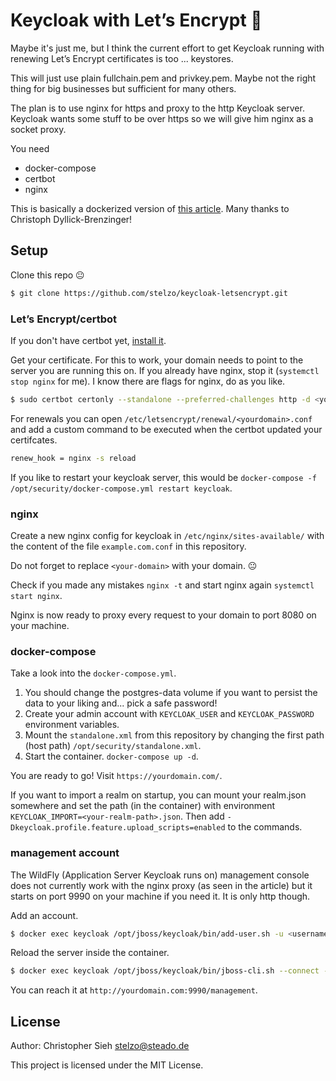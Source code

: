 # Keycloak with Let’s Encrypt :closed_lock_with_key:

Maybe it's just me, but I think the current effort to get Keycloak running with renewing Let’s Encrypt certificates is too ... keystores.

This will just use plain fullchain.pem and privkey.pem. Maybe not the right thing for big businesses but sufficient for many others.

The plan is to use nginx for https and proxy to the http Keycloak server. Keycloak wants some stuff to be over https so we will give him nginx as a socket proxy.

You need
- docker-compose
- certbot
- nginx

This is basically a dockerized version of [this article](https://www.datamate.org/installation-keycloak-sso-ubuntu-18-04/). Many thanks to Christoph Dyllick-Brenzinger!

## Setup
Clone this repo :neutral_face:
```sh
$ git clone https://github.com/stelzo/keycloak-letsencrypt.git
```

### Let’s Encrypt/certbot
If you don't have certbot yet, [install it](https://certbot.eff.org/).

Get your certificate.
For this to work, your domain needs to point to the server you are running this on.
If you already have nginx, stop it (`systemctl stop nginx` for me). I know there are flags for nginx, do as you like.  
```sh
$ sudo certbot certonly --standalone --preferred-challenges http -d <your-domain>
```

For renewals you can open `/etc/letsencrypt/renewal/<yourdomain>.conf` and add a custom command to be executed when the certbot updated your certifcates.
```sh
renew_hook = nginx -s reload
```
If you like to restart your keycloak server, this would be `docker-compose -f /opt/security/docker-compose.yml restart keycloak`.

### nginx 
Create a new nginx config for keycloak in `/etc/nginx/sites-available/` with the content of the file `example.com.conf` in this repository.

Do not forget to replace `<your-domain>` with your domain. :neutral_face:

Check if you made any mistakes `nginx -t` and start nginx again `systemctl start nginx`.

Nginx is now ready to proxy every request to your domain to port 8080 on your machine.

### docker-compose

Take a look into the `docker-compose.yml`.
1. You should change the postgres-data volume if you want to persist the data to your liking and... pick a safe password!
2. Create your admin account with `KEYCLOAK_USER` and `KEYCLOAK_PASSWORD` environment variables.
3. Mount the `standalone.xml` from this repository by changing the first path (host path) `/opt/security/standalone.xml`.
4. Start the container. `docker-compose up -d`.

You are ready to go! Visit `https://yourdomain.com/`.

If you want to import a realm on startup, you can mount your realm.json somewhere and set the path (in the container) with environment `KEYCLOAK_IMPORT=<your-realm-path>.json`. Then add `-Dkeycloak.profile.feature.upload_scripts=enabled` to the commands.

### management account

The WildFly (Application Server Keycloak runs on) management console does not currently work with the nginx proxy (as seen in the article) but it starts on port 9990 on your machine if you need it. It is only http though.

Add an account.
```sh
$ docker exec keycloak /opt/jboss/keycloak/bin/add-user.sh -u <username> -p <password> -cw
```

Reload the server inside the container.
```sh
$ docker exec keycloak /opt/jboss/keycloak/bin/jboss-cli.sh --connect --command=reload
```

You can reach it at `http://yourdomain.com:9990/management`.

## License
Author: Christopher Sieh <stelzo@steado.de>

This project is licensed under the MIT License.
